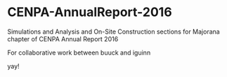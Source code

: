 # CENPA-AnnualReport-2016
Simulations and Analysis and On-Site Construction sections for Majorana chapter of CENPA Annual Report 2016

For collaborative work between buuck and iguinn

yay!

